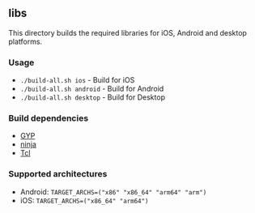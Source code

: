 ## libs

This directory builds the required libraries for iOS, Android and desktop platforms.

### Usage

* `./build-all.sh ios` - Build for iOS
* `./build-all.sh android` - Build for Android
* `./build-all.sh desktop` - Build for Desktop

### Build dependencies

* [GYP](https://github.com/mogemimi/pomdog/wiki/How-to-Install-GYP)
* [ninja](https://github.com/ninja-build/ninja/wiki/Pre-built-Ninja-packages)
* [Tcl](https://www.tcl.tk/software/tcltk/)

### Supported architectures

* Android: `TARGET_ARCHS=("x86" "x86_64" "arm64" "arm")`
* iOS: `TARGET_ARCHS=("x86_64" "arm64")`

